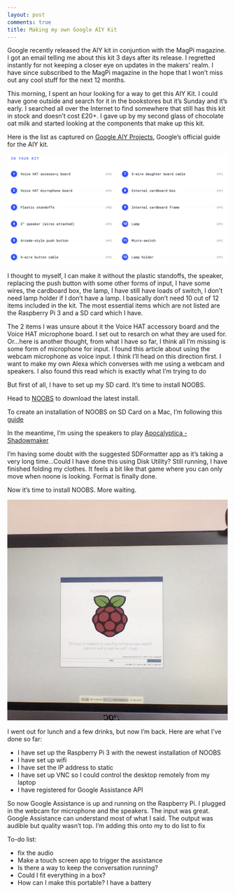 ```yaml
---
layout: post
comments: true
title: Making my own Google AIY Kit
---
```



Google recently released the AIY kit in conjuntion with the MagPi magazine. I got an email telling me about this kit 3 days after its release. I regretted instantly for not keeping a closer eye on updates in the makers' realm. I have since subscribed to the MagPi magazine in the hope that I won’t miss out any cool stuff for the next 12 months.

This morning, I spent an hour looking for a way to get this AIY Kit. I could have gone outside and search for it in the bookstores but it’s Sunday and it’s early. I searched all over the Internet to find somewhere that still has this kit in stock and doesn’t cost £20+. I gave up by my second glass of chocolate oat milk and started looking at the components that make up this kit.

Here is the list as captured on [Google AIY Projects](https://aiyprojects.withgoogle.com/voice/), Google’s official guide for the AIY kit.

![Screenshot from Google AIY](/assets/AIY.png)

<!--excerpt-->

I thought to myself, I can make it without the plastic standoffs, the speaker, replacing the push button with some other forms of input, I have some wires, the cardboard box, the lamp, I have still have loads of switch, I don’t need lamp holder if I don’t have a lamp. I basically don’t need 10 out of 12 items included in the kit. The most essential items which are not listed are the Raspberry Pi 3 and a SD card which I have.

The 2 items I was unsure about it the Voice HAT accessory board and the Voice HAT microphone board. I set out to resarch on what they are used for. Or…here is another thought, from what I have so far, I think all I’m missing is some form of microphone for input. I found this article about using the webcam microphone as voice input. I think I’ll head on this direction first. I want to make my own Alexa which converses with me using a webcam and speakers. I also found this read which is exactly what I’m trying to do

But first of all, I have to set up my SD card. It’s time to install NOOBS.

Head to [NOOBS](https://www.raspberrypi.org/downloads/noobs/) to download the latest install.

To create an installation of NOOBS on SD Card on a Mac, I’m following this [guide](https://computers.tutsplus.com/tutorials/how-to-install-noobs-on-a-raspberry-pi-with-a-mac--mac-57831)

In the meantime, I’m using the speakers to play [Apocalyptica - Shadowmaker](https://play.spotify.com/album/34RyPrb9qW7uSCLGpeLrBQ?play=true&utm_source=open.spotify.com&utm_medium=open)

I’m having some doubt with the suggested SDFormatter app as it’s taking a very long time…Could I have done this using Disk Utility? Still running, I have finished folding my clothes. It feels a bit like that game where you can only move when noone is looking. Format is finally done.

Now it’s time to install NOOBS. More waiting.

![Screenshot from NOOBS installation](/assets/install-OS.jpg)

I went out for lunch and a few drinks, but now I’m back. Here are what I’ve done so far:
 - I have set up the Raspberry Pi 3 with the newest installation of NOOBS
 - I have set up wifi
 - I have set the IP address to static
 - I have set up VNC so I could control the desktop remotely from my laptop
 - I have registered for Google Assistance API

So now Google Assistance is up and running on the Raspberry Pi. I plugged in the webcam for microphone and the speakers. The input was great. Google Assistance can understand most of what I said. The output was audible but quality wasn’t top. I’m adding this onto my to do list to fix

To-do list:
 - fix the audio
 - Make a touch screen app to trigger the assistance
 - Is there a way to keep the conversation running?
 - Could I fit everything in a box?
 - How can I make this portable? I have a battery











